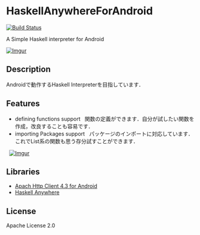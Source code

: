 # HaskellAnywhereForAndroid
[![Build Status](https://travis-ci.org/clockvoid/HaskellAnywhereForAndroid.svg?branch=master)](https://travis-ci.org/clockvoid/HaskellAnywhereForAndroid)

A Simple Haskell interpreter for Android

[![Imgur](http://i.imgur.com/90KdDuCm.png, "Screenshot")](http://i.imgur.com/90KdDuC.png)

## Description
Androidで動作するHaskell Interpreterを目指しています．

## Features
 - defining functions support
   関数の定義ができます．自分が試したい関数を作成，改良することも容易です．
 - importing Packages support
   パッケージのインポートに対応しています．これでList系の関数も思う存分試すことができます．
   
   [![Imgur](http://i.imgur.com/ZEZyvgVm.png, "Features")](http://i.imgur.com/ZEZyvgV.png)

## Libraries
* [Apach Http Client 4.3 for Android](https://hc.apache.org/httpcomponents-client-4.3.x/android-port.html)
* [Haskell Anywhere](https://github.com/clockvoid/HaskellAnywhere)

## License
Apache License 2.0

